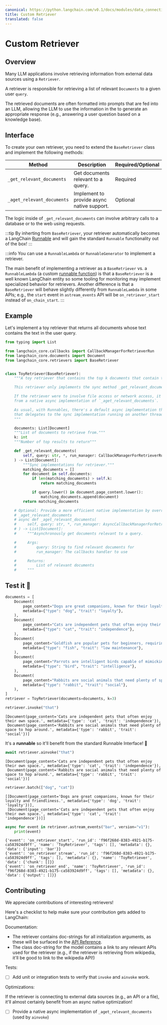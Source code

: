 ```yaml
---
canonical: https://python.langchain.com/v0.1/docs/modules/data_connection/retrievers/custom_retriever
title: Custom Retriever
translated: false
---
```


# Custom Retriever

## Overview

Many LLM applications involve retrieving information from external data sources using a `Retriever`.

A retriever is responsible for retrieving a list of relevant `Documents` to a given user `query`.

The retrieved documents are often formatted into prompts that are fed into an LLM, allowing the LLM to use the information in the to generate an appropriate response (e.g., answering a user question based on a knowledge base).

## Interface

To create your own retriever, you need to extend the `BaseRetriever` class and implement the following methods:

| Method                         | Description                                      | Required/Optional |
|--------------------------------|--------------------------------------------------|-------------------|
| `_get_relevant_documents`      | Get documents relevant to a query.               | Required          |
| `_aget_relevant_documents`     | Implement to provide async native support.       | Optional          |

The logic inside of `_get_relevant_documents` can involve arbitrary calls to a database or to the web using requests.

:::tip
By inherting from `BaseRetriever`, your retriever automatically becomes a LangChain [Runnable](/docs/expression_language/interface) and will gain the standard `Runnable` functionality out of the box!
:::

:::info
You can use a `RunnableLambda` or `RunnableGenerator` to implement a retriever.

The main benefit of implementing a retriever as a `BaseRetriever` vs. a `RunnableLambda` (a custom [runnable function](/docs/expression_language/primitives/functions)) is that a `BaseRetriever` is a well
known LangChain entity so some tooling for monitoring may implement specialized behavior for retrievers. Another difference
is that a `BaseRetriever` will behave slightly differently from `RunnableLambda` in some APIs; e.g., the `start` event
in `astream_events` API will be `on_retriever_start` instead of `on_chain_start`.
:::

## Example

Let's implement a toy retriever that returns all documents whose text contains the text in the user query.

```python
from typing import List

from langchain_core.callbacks import CallbackManagerForRetrieverRun
from langchain_core.documents import Document
from langchain_core.retrievers import BaseRetriever


class ToyRetriever(BaseRetriever):
    """A toy retriever that contains the top k documents that contain the user query.

    This retriever only implements the sync method _get_relevant_documents.

    If the retriever were to involve file access or network access, it could benefit
    from a native async implementation of `_aget_relevant_documents`.

    As usual, with Runnables, there's a default async implementation that's provided
    that delegates to the sync implementation running on another thread.
    """

    documents: List[Document]
    """List of documents to retrieve from."""
    k: int
    """Number of top results to return"""

    def _get_relevant_documents(
        self, query: str, *, run_manager: CallbackManagerForRetrieverRun
    ) -> List[Document]:
        """Sync implementations for retriever."""
        matching_documents = []
        for document in self.documents:
            if len(matching_documents) > self.k:
                return matching_documents

            if query.lower() in document.page_content.lower():
                matching_documents.append(document)
        return matching_documents

    # Optional: Provide a more efficient native implementation by overriding
    # _aget_relevant_documents
    # async def _aget_relevant_documents(
    #     self, query: str, *, run_manager: AsyncCallbackManagerForRetrieverRun
    # ) -> List[Document]:
    #     """Asynchronously get documents relevant to a query.

    #     Args:
    #         query: String to find relevant documents for
    #         run_manager: The callbacks handler to use

    #     Returns:
    #         List of relevant documents
    #     """
```

## Test it 🧪

```python
documents = [
    Document(
        page_content="Dogs are great companions, known for their loyalty and friendliness.",
        metadata={"type": "dog", "trait": "loyalty"},
    ),
    Document(
        page_content="Cats are independent pets that often enjoy their own space.",
        metadata={"type": "cat", "trait": "independence"},
    ),
    Document(
        page_content="Goldfish are popular pets for beginners, requiring relatively simple care.",
        metadata={"type": "fish", "trait": "low maintenance"},
    ),
    Document(
        page_content="Parrots are intelligent birds capable of mimicking human speech.",
        metadata={"type": "bird", "trait": "intelligence"},
    ),
    Document(
        page_content="Rabbits are social animals that need plenty of space to hop around.",
        metadata={"type": "rabbit", "trait": "social"},
    ),
]
retriever = ToyRetriever(documents=documents, k=3)
```

```python
retriever.invoke("that")
```

```output
[Document(page_content='Cats are independent pets that often enjoy their own space.', metadata={'type': 'cat', 'trait': 'independence'}),
 Document(page_content='Rabbits are social animals that need plenty of space to hop around.', metadata={'type': 'rabbit', 'trait': 'social'})]
```

It's a **runnable** so it'll benefit from the standard Runnable Interface! 🤩

```python
await retriever.ainvoke("that")
```

```output
[Document(page_content='Cats are independent pets that often enjoy their own space.', metadata={'type': 'cat', 'trait': 'independence'}),
 Document(page_content='Rabbits are social animals that need plenty of space to hop around.', metadata={'type': 'rabbit', 'trait': 'social'})]
```

```python
retriever.batch(["dog", "cat"])
```

```output
[[Document(page_content='Dogs are great companions, known for their loyalty and friendliness.', metadata={'type': 'dog', 'trait': 'loyalty'})],
 [Document(page_content='Cats are independent pets that often enjoy their own space.', metadata={'type': 'cat', 'trait': 'independence'})]]
```

```python
async for event in retriever.astream_events("bar", version="v1"):
    print(event)
```

```output
{'event': 'on_retriever_start', 'run_id': 'f96f268d-8383-4921-b175-ca583924d9ff', 'name': 'ToyRetriever', 'tags': [], 'metadata': {}, 'data': {'input': 'bar'}}
{'event': 'on_retriever_stream', 'run_id': 'f96f268d-8383-4921-b175-ca583924d9ff', 'tags': [], 'metadata': {}, 'name': 'ToyRetriever', 'data': {'chunk': []}}
{'event': 'on_retriever_end', 'name': 'ToyRetriever', 'run_id': 'f96f268d-8383-4921-b175-ca583924d9ff', 'tags': [], 'metadata': {}, 'data': {'output': []}}
```

## Contributing

We appreciate contributions of interesting retrievers!

Here's a checklist to help make sure your contribution gets added to LangChain:

Documentation:

* The retriever contains doc-strings for all initialization arguments, as these will be surfaced in the [API Reference](https://api.python.langchain.com/en/stable/langchain_api_reference.html).
* The class doc-string for the model contains a link to any relevant APIs used for the retriever (e.g., if the retriever is retrieving from wikipedia, it'll be good to link to the wikipedia API!)

Tests:

* [ ] Add unit or integration tests to verify that `invoke` and `ainvoke` work.

Optimizations:

If the retriever is connecting to external data sources (e.g., an API or a file), it'll almost certainly benefit from an async native optimization!

* [ ] Provide a native async implementation of `_aget_relevant_documents` (used by `ainvoke`)